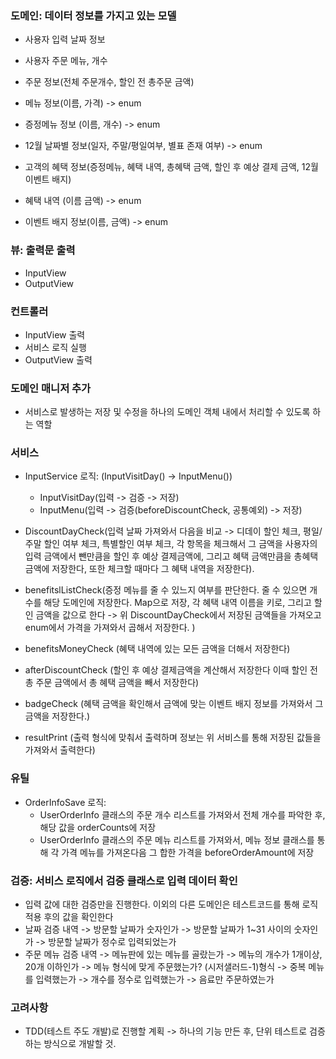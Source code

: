 ### 도메인: 데이터 정보를 가지고 있는 모델
- 사용자 입력 날짜 정보
- 사용자 주문 메뉴, 개수
- 주문 정보(전체 주문개수, 할인 전 총주문 금액)
- 메뉴 정보(이름, 가격) -> enum
- 증정메뉴 정보 (이름, 개수) -> enum
- 12월 날짜별 정보(일자, 주말/평일여부, 별표 존재 여부) -> enum

- 고객의 혜택 정보(증정메뉴, 혜택 내역, 총혜택 금액, 할인 후 예상 결제 금액, 12월 이벤트 배지)

- 혜택 내역 (이름 금액) -> enum
- 이벤트 배지 정보(이름, 금액) -> enum


### 뷰: 출력문 출력
- InputView
- OutputView

### 컨트롤러
- InputView 출력
- 서비스 로직 실행
- OutputView 출력

### 도메인 매니저 추가
- 서비스로 발생하는 저장 및 수정을 하나의 도메인 객체 내에서 처리할 수 있도록 하는 역할

### 서비스
- InputService 로직: (InputVisitDay() -> InputMenu())
  - InputVisitDay(입력 -> 검증 -> 저장)
  - InputMenu(입력 -> 검증(beforeDiscountCheck, 공통예외) -> 저장)
  
- DiscountDayCheck(입력 날짜 가져와서 다음을 비교 -> 디데이 할인 체크, 평일/주말 할인 여부 체크, 특별할인 여부 체크, 각 항목을 체크해서 그 금액을
  사용자의 입력 금액에서 뺀만큼을 할인 후 예상 결제금액에, 그리고 혜택 금액만큼을 총혜택 금액에 저장한다, 또한 체크할 때마다 그 혜택 내역을 저장한다).
- benefitslListCheck(증정 메뉴를 줄 수 있느지 여부를 판단한다. 줄 수 있으면 개수를 해당 도메인에 저장한다. Map으로 저장, 각 혜택 내역 이름을 키로, 그리고 할인 금액을 값으로 한다
  -> 위 DiscountDayCheck에서 저장된 금액들을 가져오고 enum에서 가격을 가져와서 곱해서 저장한다. )
- benefitsMoneyCheck (혜택 내역에 있는 모든 금액을 더해서 저장한다)
- afterDiscountCheck (할인 후 예상 결제금액을 계산해서 저장한다 이때 할인 전 총 주문 금액에서 총 혜택 금액을 빼서 저장한다)
- badgeCheck (혜택 금액을 확인해서 금액에 맞는 이벤트 배지 정보를 가져와서 그 금액을 저장한다.)
- resultPrint (출력 형식에 맞춰서 출력하며 정보는 위 서비스를 통해 저장된 값들을 가져와서 출력한다)

### 유틸
- OrderInfoSave 로직:
  - UserOrderInfo 클래스의 주문 개수 리스트를 가져와서 전체 개수를 파악한 후, 해당 값을 orderCounts에 저장
  - UserOrderInfo 클래스의 주문 메뉴 리스트를 가져와서, 메뉴 정보 클래스를 통해 각 가격 메뉴를 가져온다음 그 합한 가격을 beforeOrderAmount에 저장


### 검증: 서비스 로직에서 검증 클래스로 입력 데이터 확인
- 입력 값에 대한 검증만을 진행한다. 이외의 다른 도메인은 테스트코드를 통해 로직 적용 후의 값을 확인한다
- 날짜 검증 내역
  -> 방문할 날짜가 숫자인가
  -> 방문할 날짜가 1~31 사이의 숫자인가
  -> 방문할 날짜가 정수로 입력되었는가
- 주문 메뉴 검증 내역
  -> 메뉴판에 있는 메뉴를 골랐는가
  -> 메뉴의 개수가 1개이상, 20개 이하인가
  -> 메뉴 형식에 맞게 주문했는가? (시저샐러드-1)형식
  -> 중복 메뉴를 입력했는가
  -> 개수를 정수로 입력했는가
  -> 음료만 주문하였는가


### 고려사항
- TDD(테스트 주도 개발)로 진행할 계획 -> 하나의 기능 만든 후, 단위 테스트로 검증하는 방식으로 개발할 것.